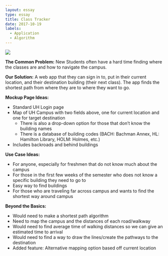 ```yaml
---
layout: essay
type: essay
title: Class Tracker
date: 2017-10-19
labels:
  - Application
  - Algorithm
---
```


<img class="ui tiny left circular floated image" src="http://manoa.hawaii.edu/confuciusinstitute/wp-content/uploads/2017/03/manoaseal_transparent.png">

**The Common Problem:** New Students often have a hard time finding where the classes are and how to navigate the campus.

**Our Solution:** A web app that they can sign in to, put in their current location, and their destination building (their next class). The app finds the shortest path from where they are to where they want to go. 

**Mockup Page Ideas:**
- Standard UH Login page
- Map of UH Campus with two fields above, one for current location and one for target destination
	- There is also a drop-down option for those that don’t know the building names
	- There is a database of building codes (BACH: Bachman Annex, HL: Hamilton Library, HOLM: Holmes, etc.)
- Includes backroads and behind buildings

**Use Case Ideas:**
- For anyone, especially for freshmen that do not know much about the campus
- For those in the first few weeks of the semester who does not know a specific building they need to go to
- Easy way to find buildings
- For those who are traveling far across campus and wants to find the shortest way around campus

**Beyond the Basics:**
- Would need to make a shortest path algorithm
- Need to map the campus and the distances of each road/walkway
- Would need to find average time of walking distances so we can give an estimated time to arrival
- Would need to find a way to draw the lines/create the pathways to the destination
- Added feature: Alternative mapping option based off current location
